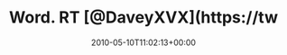 ---
retweeted: false
source: <a href="http://twitter.com" rel="nofollow">Twitter Web Client</a>
entities:
  hashtags: []
  symbols: []
  user_mentions:
  - name: Davey Burch
    screen_name: DaveyXVX
    indices:
    - '9'
    - '18'
    id_str: '35709564'
    id: '35709564'
  - name: Hands
    screen_name: WeAreHands
    indices:
    - '55'
    - '66'
    id_str: '33282713'
    id: '33282713'
  urls: []
display_text_range:
- '0'
- '68'
favorite_count: '0'
id_str: '13720479975'
truncated: false
retweet_count: '0'
id: '13720479975'
created_at: Mon May 10 11:02:13 +0000 2010
favorited: false
full_text: 'Word. RT [@DaveyXVX](https://twitter.com/DaveyXVX): Your band will never
  be as epic as [@wearehands](https://twitter.com/wearehands) !'
lang: en
tags:
- pesos:twitter
date: '2010-05-10T11:02:13+00:00'
src: https://twitter.com/bascht/status/13720479975
original_url: https://twitter.com/bascht/status/13720479975
type: twitter_tweet
text: 'Word. RT [@DaveyXVX](https://twitter.com/DaveyXVX): Your band will never be
  as epic as [@wearehands](https://twitter.com/wearehands) !'
title: Word. RT [@DaveyXVX](https://tw

---